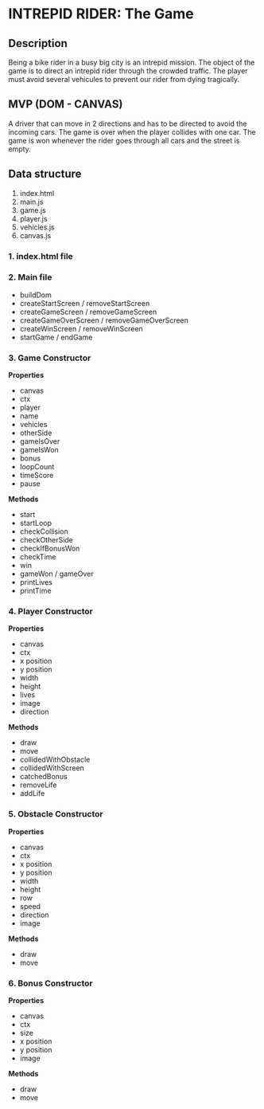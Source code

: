 # INTREPID RIDER: The Game

## Description
Being a bike rider in a busy big city is an intrepid mission. The object of the game is to direct an intrepid rider through the crowded traffic. The player must avoid several vehicules to prevent our rider from dying tragically.

## MVP (DOM - CANVAS)
A driver that can move in 2 directions and has to be directed to avoid the incoming cars. The game is over when the player collides with one car. 
The game is won whenever the rider goes through all cars and the street is empty. 


## Data structure
1. index.html
2. main.js
3. game.js
4. player.js
5. vehicles.js
6. canvas.js

### 1. index.html file

### 2. Main file

- buildDom
- createStartScreen / removeStartScreen
- createGameScreen / removeGameScreen
- createGameOverScreen / removeGameOverScreen
- createWinScreen / removeWinScreen
- startGame / endGame

### 3. Game Constructor

**Properties**
- canvas
- ctx
- player
- name
- vehicles
- otherSide
- gameIsOver
- gameIsWon
- bonus
- loopCount
- timeScore
- pause

**Methods**
- start
- startLoop
- checkCollision
- checkOtherSide
- checkIfBonusWon
- checkTime
- win
- gameWon / gameOver
- printLives
- printTime

### 4. Player Constructor

**Properties**
- canvas
- ctx
- x position
- y position
- width
- height
- lives
- image
- direction

**Methods**
- draw
- move
- collidedWithObstacle
- collidedWithScreen
- catchedBonus
- removeLife
- addLife

### 5. Obstacle Constructor

**Properties**
- canvas
- ctx
- x position
- y position
- width
- height
- row
- speed
- direction
- image

**Methods**
- draw
- move

### 6. Bonus Constructor

**Properties**
- canvas
- ctx
- size
- x position
- y position
- image

**Methods**
- draw
- move

